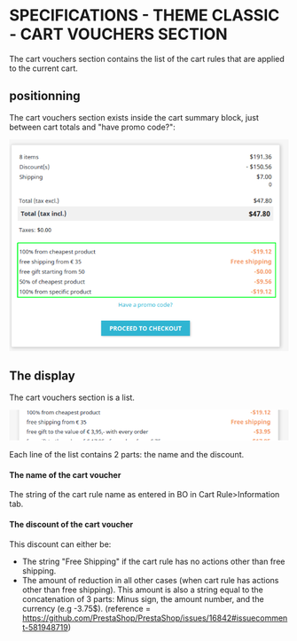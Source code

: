 # SPECIFICATIONS - THEME CLASSIC - CART VOUCHERS SECTION

The cart vouchers section contains the list of the cart rules that are applied to the current cart.
## positionning
The cart vouchers section exists inside the cart summary block, just between cart totals and "have promo code?":

![Cart details](../../.gitbook/assets/front-office/classic-theme/cart-summary-section-in-cart-page.png)


## The display
The cart vouchers section is a list.

![Cart Vouchers List](../../.gitbook/assets/front-office/classic-theme/cart-vouchers-section-in-cart-page.png)

Each line of the list contains 2 parts: the name and the discount.
#### The name of the cart voucher
The string of the cart rule name as entered in BO in Cart Rule>Information tab.
#### The discount of the cart voucher
This discount can either be:
* The string "Free Shipping" if the cart rule has no actions other than free shipping.
* The amount of reduction in all other cases (when cart rule has actions other than free shipping).
This amount is also a string equal to the concatenation of 3 parts: Minus sign, the amount number, and the currency (e.g -3.75$). (reference = https://github.com/PrestaShop/PrestaShop/issues/16842#issuecomment-581948719)


